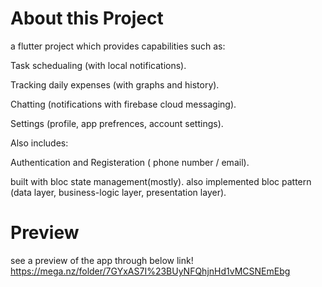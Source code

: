 # About this Project
a flutter project which provides capabilities such as:

Task schedualing (with local notifications).

Tracking daily expenses (with graphs and history).

Chatting (notifications with firebase cloud messaging).

Settings (profile, app prefrences, account settings). 

Also includes:

Authentication and Registeration ( phone number / email).

built with bloc state management(mostly).
also implemented bloc pattern (data layer, business-logic layer, presentation layer).

# Preview
see a preview of the app through below link!
https://mega.nz/folder/7GYxAS7I%23BUyNFQhjnHd1vMCSNEmEbg

